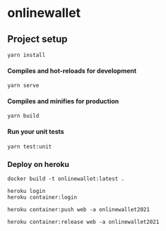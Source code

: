 # onlinewallet

## Project setup
```
yarn install
```

#### Compiles and hot-reloads for development
```
yarn serve
```
#### Compiles and minifies for production
```
yarn build
```
#### Run your unit tests
```
yarn test:unit
```

### Deploy on heroku
```
docker build -t onlinewallet:latest .
```
```
heroku login
heroku container:login
```
```
heroku container:push web -a onlinewallet2021
```
```
heroku container:release web -a onlinewallet2021
```